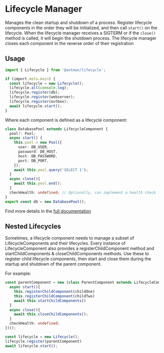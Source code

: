 # Lifecycle Manager

Manages the clean startup and shutdown of a process. Register lifecycle components in the order they will be initialized, and then call `start()` on the lifecycle. When the lifecycle manager receives a SIGTERM or if the `close()` method is called, it will begin the shutdown process. The lifecycle manager closes each component in the reverse order of their registration

## Usage

```ts
import { Lifecycle } from '@antman/lifecycle';

if (import.meta.main) {
  const lifecycle = new Lifecycle();
  lifecycle.all(console.log);
  lifecycle.register(db);
  lifecycle.register(webserver);
  lifecycle.register(outbox);
  await lifecycle.start();
}
```

Where each component is defined as a lifecycle component:

```ts
class DatabasePool extends LifecycleComponent {
  pool?: Pool;
  async start() {
    this.pool = new Pool({
      user: DB_USER,
      password: DB_HOST,
      host: DB_PASSWORD,
      port: DB_PORT,
    });
    await this.pool.query('SELECT 1');
  }
  async close(){
    await this.pool.end();
  }
  checkHealth: undefined; // Optionally, can implement a health check for a component.
}
export const db = new DatabasePool();
```

Find more details in the [full documentation](https://jsr.io/@antman/lifecycle/doc)

## Nested Lifecycles

Sometimes, a lifecycle component needs to manage a subset of LifecycleComponents and their lifecycles. Every instance of LifecycleComponent also provides a registerChildComponent method and startChildComponents & closeChildComponents methods. Use these to register child lifecycle components, then start and close them during the startup and shutdown of the parent component.

For example:

```ts
const parentComponent = new (class ParentComponent extends LifecycleComponent {
  async start(){
    this.registerChildComponent(childOne)
    this.registerChildComponent(childTwo)
    await this.startChildComponents()
  }
  async close(){
    await this.closeChildComponents();
  }
  checkHealth: undefined;
})();

const lifecycle = new Lifecycle(); 
lifecycle.register(parentComponent)
await lifecycle.start();
```